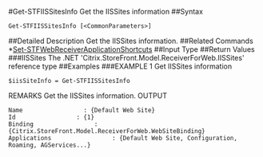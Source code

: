 #Get-STFIISSitesInfo
Get the IISSites information
##Syntax
```Get-STFIISSitesInfo [<CommonParameters>]
```
##Detailed Description
Get the IISSites information.
##Related Commands
*[Set-STFWebReceiverApplicationShortcuts](Set-STFWebReceiverApplicationShortcuts)
##Input Type
##Return Values
###IISSites
The .NET 'Citrix.StoreFront.Model.ReceiverForWeb.IISSites' reference type
##Examples
###EXAMPLE 1 Get IISSites information
```$iisSiteInfo = Get-STFIISSitesInfo
```
REMARKS
Get the IISSites information.
OUTPUT
```Name                 : {Default Web Site}
Id                 : {1}
Binding                 : {Citrix.StoreFront.Model.ReceiverForWeb.WebSiteBinding}
Applications                 : {Default Web Site, Configuration, Roaming, AGServices...}
```
